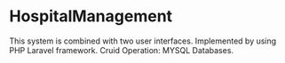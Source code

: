 # HospitalManagement
This system is combined with two user interfaces. Implemented by using PHP Laravel framework. 
Cruid Operation: MYSQL Databases.
